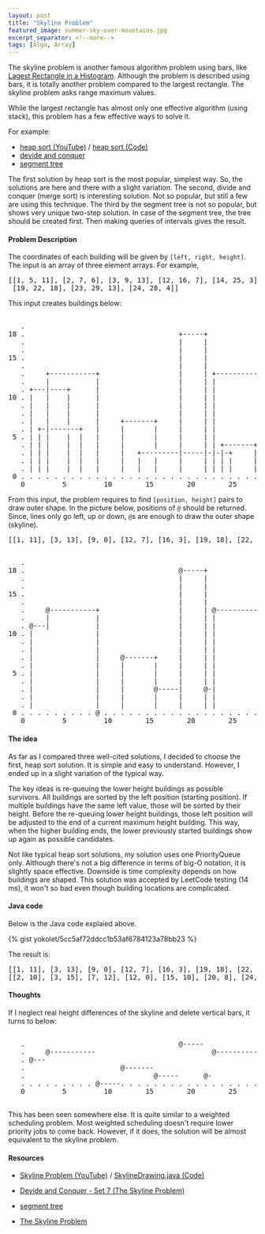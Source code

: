 ```yaml
---
layout: post
title: "Skyline Problem"
featured_image: summer-sky-over-mountains.jpg
excerpt_separator: <!--more-->
tags: [Algo, Array]
---
```


The skyline problem is another famous algorithm problem using bars, like
[Lagest Rectangle in a Histogram](http://yokolet.github.io/2017/05/25/largest-rectangle-in-histogram.html).
Although the problem is described using bars, it is totally another problem
compared to the largest rectangle. The skyline problem asks range maximum values.
<!--more-->
While the largest rectangle has almost only one effective algorithm (using stack),
this problem has a few effective ways to solve it.

For example:

- [heap sort (YouTube)](https://youtu.be/GSBLe8cKu0s) / [heap sort (Code)](https://github.com/mission-peace/interview/blob/master/src/com/interview/geometry/SkylineDrawing.java)
- [devide and conquer](http://www.geeksforgeeks.org/divide-and-conquer-set-7-the-skyline-problem/)
- [segment tree](https://discuss.leetcode.com/topic/20091/a-segment-tree-solution)


The first solution by heap sort is the most popular, simplest way.
So, the solutions are here and there with a slight variation.
The second, divide and conquer (merge sort) is interesting solution.
Not so popular, but still a few are using this technique.
The third by the segment tree is not so popular, but shows very unique two-step solution.
In case of the segment tree, the tree should be created first.
Then making queries of intervals gives the result.


#### Problem Description ####

The coordinates of each building will be given by `[left, right, height]`.
The input is an array of three element arrays. For example,

<pre>
[[1, 5, 11], [2, 7, 6], [3, 9, 13], [12, 16, 7], [14, 25, 3],
 [19, 22, 18], [23, 29, 13], [24, 28, 4]]
</pre>

This input creates buildings below:

<pre>

   .
18 .                                     +-----+
   .                                     |     |
   .                                     |     |
15 .                                     |     |
   .                                     |     |
   .     +-----------+                   |     | +-----------+
   .     |           |                   |     | |           |
   . +---|----+      |                   |     | |           |
10 . |   |    |      |                   |     | |           |
   . |   |    |      |                   |     | |           |
   . |   |    |      |                   |     | |           |
   . |   |    |      |     +-------+     |     | |           |
   . | +-|-------+   |     |       |     |     | |           |
 5 . | | |    |  |   |     |       |     |     | |           |
   . | | |    |  |   |     |       |     |     | | +-------+ |
   . | | |    |  |   |     |   +---------|-----|-|-|-+     | |
   . | | |    |  |   |     |   |   |     |     | | | |     | |
   . | | |    |  |   |     |   |   |     |     | | | |     | |
 0 . . . . . . . . . . . . . . . . . . . . . . . . . . . . . . . .
   0         5         10        15        20        25        30
</pre>

From this input, the problem requires to find `[position, height]` pairs
to draw outer shape.
In the picture below, positions of `@` should be returned.
Since, lines only go left, up or down, `@`s are enough to draw the outer shape (skyline).

<pre>
[[1, 11], [3, 13], [9, 0], [12, 7], [16, 3], [19, 18], [22, 3], [23, 13], [29, 0]]
</pre>

<pre>

   .
18 .                                     @-----+
   .                                     |     |
   .                                     |     |
15 .                                     |     |
   .                                     |     |
   .     @-----------+                   |     | @-----------+
   .     |           |                   |     | |           |
   . @---|           |                   |     | |           |
10 . |               |                   |     | |           |
   . |               |                   |     | |           |
   . |               |                   |     | |           |
   . |               |     @-------+     |     | |           |
   . |               |     |       |     |     | |           |
 5 . |               |     |       |     |     | |           |
   . |               |     |       |     |     | |           |
   . |               |     |       @-----|     @-|           |
   . |               |     |       |     |     | |           |
   . |               |     |       |     |     | |           |
 0 . . . . . . . . . @ . . . . . . . . . . . . . . . . . . . @ . .
   0         5         10        15        20        25        30
</pre>



#### The idea ####

As far as I compared three well-cited solutions, I decided to choose the first, heap sort
solution. It is simple and easy to understand.
However, I ended up in a slight variation of the typical way.

The key ideas is re-queuing the lower height buildings as possible survivors.
All buildings are sorted by the left position (starting position).
If multiple buildings have the same left value, those will be sorted by their height.
Before the re-queuing lower height buildings, those left position will be
adjusted to the end of a current maximum height building.
This way, when the higher building ends, the lower previously started buildings show up
again as possible candidates.

Not like typical heap sort solutions, my solution uses one PriorityQueue only.
Although there's not a big difference in terms of big-O notation,
it is slightly space effective.
Downside is time complexity depends on how buildings are shaped.
This solution was accepted by LeetCode testing (14 ms), it won't so bad even though
building locations are complicated.


#### Java code ####

Below is the Java code explaied above.

{% gist  yokolet/5cc5af72ddcc1b53af6784123a78bb23  %}

The result is:

<pre>
[[1, 11], [3, 13], [9, 0], [12, 7], [16, 3], [19, 18], [22, 3], [23, 13], [29, 0]]
[[2, 10], [3, 15], [7, 12], [12, 0], [15, 10], [20, 8], [24, 0]]
</pre>


#### Thoughts ####

If I neglect real height differences of the skyline and delete vertical bars,
it turns to below:

<pre>

   .                                     @-----
   .     @-----------                            @-----------
   . @---                                                     
   .                       @-------                          
   .                               @-----      @-             
   . . . . . . . . . @-----. . . . . . . . . . . . . . . . . @ . .
   0         5         10        15        20        25        30

</pre>

This has been seen somewhere else.
It is quite similar to a weighted scheduling problem.
Most weighted scheduling doesn't require lower priority jobs to come back.
However, if it does, the solution will be almost equivalent to the skyline problem.


#### Resources ####

- [Skyline Problem (YouTube)](https://youtu.be/GSBLe8cKu0s) / [SkylineDrawing.java (Code)](https://github.com/mission-peace/interview/blob/master/src/com/interview/geometry/SkylineDrawing.java)
- [Devide and Conquer - Set 7 (The Skyline Problem)](http://www.geeksforgeeks.org/divide-and-conquer-set-7-the-skyline-problem/)
- [segment tree](https://discuss.leetcode.com/topic/20091/a-segment-tree-solution)

- [The Skyline Problem](http://www.zrzahid.com/the-skyline-problem/) 
